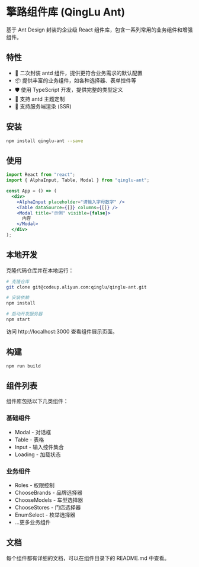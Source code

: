 # 擎路组件库 (QingLu Ant)

基于 Ant Design 封装的企业级 React 组件库，包含一系列常用的业务组件和增强组件。

## 特性

- 🚀 二次封装 antd 组件，提供更符合业务需求的默认配置
- 📦 提供丰富的业务组件，如各种选择器、表单控件等
- 🛡 使用 TypeScript 开发，提供完整的类型定义
- 🎨 支持 antd 主题定制
- 📱 支持服务端渲染 (SSR)

## 安装

```bash
npm install qinglu-ant --save
```

## 使用

```jsx
import React from "react";
import { AlphaInput, Table, Modal } from "qinglu-ant";

const App = () => (
  <div>
    <AlphaInput placeholder="请输入字母数字" />
    <Table dataSource={[]} columns={[]} />
    <Modal title="示例" visible={false}>
      内容
    </Modal>
  </div>
);
```

## 本地开发

克隆代码仓库并在本地运行：

```bash
# 克隆仓库
git clone git@codeup.aliyun.com:qinglu/qinglu-ant.git

# 安装依赖
npm install

# 启动开发服务器
npm start
```

访问 http://localhost:3000 查看组件展示页面。

## 构建

```bash
npm run build
```

## 组件列表

组件库包括以下几类组件：

### 基础组件

- Modal - 对话框
- Table - 表格
- Input - 输入控件集合
- Loading - 加载状态

### 业务组件

- Roles - 权限控制
- ChooseBrands - 品牌选择器
- ChooseModels - 车型选择器
- ChooseStores - 门店选择器
- EnumSelect - 枚举选择器
- ...更多业务组件

## 文档

每个组件都有详细的文档，可以在组件目录下的 README.md 中查看。
